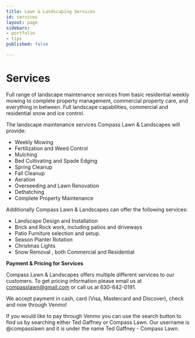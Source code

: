```yaml
---
title: Lawn & Landscaping Services
id: services
layout: page
sidebars:
- portfolio
- tips
published: false

---
```

# Services

Full range of landscape maintenance services from basic residential weekly mowing to complete property management, commercial property care, and everything in between. Full landscape capabilities, commercial and residential snow and ice control.

The landscape maintenance services Compass Lawn & Landscapes will provide:

* Weekly Mowing
* Fertilization and Weed Control
* Mulching
* Bed Cultivating and Spade Edging
* Spring Cleanup
* Fall Cleanup
* Aeration
* Overseeding and Lawn Renovation
* Dethatching
* Complete Property Maintenance

Additionally Compass Lawn & Landscapes can offer the following services:

* Landscape Design and Installation
* Brick and Rock work, including patios and driveways
* Patio Furniture selection and setup.
* Season Planter Rotation
* Christmas Lights
* Snow Removal , both Commercial and Residential

**Payment & Pricing for Services**

Compass Lawn & Landscapes offers multiple different services to our customers. To get pricing information please email us at compasslawn@gmail.com or call us at 630-642-0191.

We accept payment in cash, card (Visa, Mastercard and Discover), check and now through Venmo!

If you would like to pay through Venmo you can use the search button to find us by searching either Ted Gaffney or Compass Lawn. Our username is @compasslawn and it is under the name Ted Gaffney - Compass Lawn.